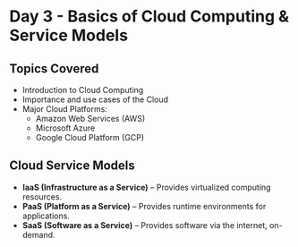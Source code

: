 # Day 3 - Basics of Cloud Computing & Service Models

## Topics Covered
- Introduction to Cloud Computing
- Importance and use cases of the Cloud
- Major Cloud Platforms:
  - Amazon Web Services (AWS)
  - Microsoft Azure
  - Google Cloud Platform (GCP)

## Cloud Service Models
- **IaaS (Infrastructure as a Service)** – Provides virtualized computing resources.
- **PaaS (Platform as a Service)** – Provides runtime environments for applications.
- **SaaS (Software as a Service)** – Provides software via the internet, on-demand.
